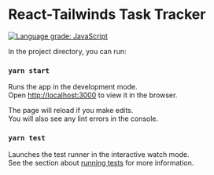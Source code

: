 # React-Tailwinds Task Tracker
[![Language grade: JavaScript](https://img.shields.io/lgtm/grade/javascript/g/benedictkioko/react-task-tracker.svg?logo=lgtm&logoWidth=18)](https://lgtm.com/projects/g/benedictkioko/react-task-tracker/context:javascript)


In the project directory, you can run:

### `yarn start`

Runs the app in the development mode.\
Open [http://localhost:3000](http://localhost:3000) to view it in the browser.

The page will reload if you make edits.\
You will also see any lint errors in the console.

### `yarn test`

Launches the test runner in the interactive watch mode.\
See the section about [running tests](https://facebook.github.io/create-react-app/docs/running-tests) for more information.
